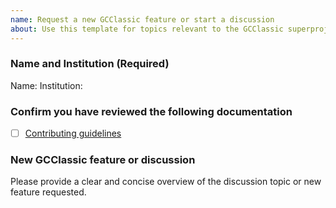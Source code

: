 ```yaml
---
name: Request a new GCClassic feature or start a discussion
about: Use this template for topics relevant to the GCClassic superproject. For GEOS-Chem and HEMCO see the respective repositories.
---
```


### Name and Institution (Required)

Name:
Institution:

### Confirm you have reviewed the following documentation

- [ ] [Contributing guidelines](https://geos-chem.readthedocs.io/en/stable/reference/CONTRIBUTING.html)

### New GCClassic feature or discussion

Please provide a clear and concise overview of the discussion topic or new feature requested.

